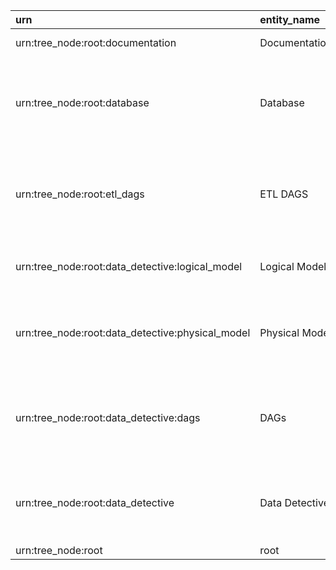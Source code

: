 | urn                                              | entity_name    | loaded_by        | entity_type   | entity_name_short   | search_data                                                     | links                                                                                                           | info                                                                          |
|:-------------------------------------------------|:---------------|:-----------------|:--------------|:--------------------|:----------------------------------------------------------------|:----------------------------------------------------------------------------------------------------------------|:------------------------------------------------------------------------------|
| urn:tree_node:root:documentation                 | Documentation  | dd_load_dds_root | TREE_NODE     |                     | urn:tree_node:root:documentation documentation                  |                                                                                                                 | Service documentation                                                         |
| urn:tree_node:root:database                      | Database       | dd_load_dds_root | TREE_NODE     |                     | urn:tree_node:root:database database                            |                                                                                                                 | Metadata of schemas, tables and columns in Data Detective postgres database   |
| urn:tree_node:root:etl_dags                      | ETL DAGS       | dd_load_dds_root | TREE_NODE     |                     | urn:tree_node:root:etl_dags etl dags                            | [{'link': 'https://github.com/Tinkoff/data-detective/tree/master/data-detective-etl/dags', 'type': 'external'}] | Metadata of Directed Acyclic Graph loaded metadata to Data Detective database |
| urn:tree_node:root:data_detective:logical_model  | Logical Model  | dd_load_dds_root | TREE_NODE     |                     | urn:tree_node:root:data_detective:logical_model logical model   |                                                                                                                 | Description of tables in the Data Detective service                           |
| urn:tree_node:root:data_detective:physical_model | Physical Model | dd_load_dds_root | TREE_NODE     |                     | urn:tree_node:root:data_detective:physical_model physical model |                                                                                                                 | This section contains technical information on Data Detective tables          |
| urn:tree_node:root:data_detective:dags           | DAGs           | dd_load_dds_root | TREE_NODE     |                     | urn:tree_node:root:data_detective:dags dags                     |                                                                                                                 | This section contains information on all ETL processes in the Data Platform   |
| urn:tree_node:root:data_detective                | Data Detective | dd_load_dds_root | TREE_NODE     |                     | urn:tree_node:root:data_detective data detective                |                                                                                                                 | This section contains all available information about Data Detective          |
| urn:tree_node:root                               | root           | dd_load_dds_root | TREE_NODE     |                     | urn:tree_node:root root                                         |                                                                                                                 | The root entity                                                               |